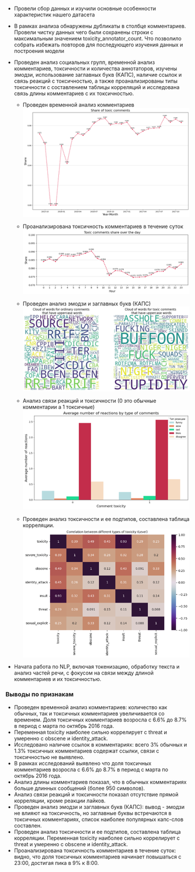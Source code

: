 - Провели сбор данных и изучили основные особенности характеристик нашего датасета

- В рамках анализа обнаружены дубликаты в столбце комментариев. Провели чистку данных чего были сохранены строки с максимальным значением toxicity_annotator_count. Что позволило собрать избежать повторов для последующего изучения данных и построения модели

- Проведен анализ социальных групп, временной анализ комментариев, токсичности и количества аннотаторов, изучены эмодзи, использование заглавных букв (КАПС), наличие ссылок и связь реакций с токсичностью, а также проанализированы типы токсичности с составлением таблицы корреляций и исследована связь длины комментариев с их токсичностью.
    - Проведен временной анализ комментариев
      ![comments_datetime.png](images/comments_datetime.png)
  
    - Проанализирована токсичность комментариев в течение суток
      ![comments_toxicity_in_a_day..png](images/comments_toxicity_in_a_day.png)

    - Проведен анализ эмодзи и заглавных букв (КАПС) 
      ![toxic_not_toxic_caps.png](images/toxic_not_toxic_caps.png)

    - Анализ связи реакций и токсичности (0 это обычные комментарии а 1 токсичные)
      ![reactions.png](images/reactions.png)

    - Проведен анализ токсичности и ее подтипов, составлена таблица корреляции. 
      ![corellation_table.png](images/corellation_table.png)

- Начата работа по NLP, включая токенизацию, обработку текста и анализ частей речи, с фокусом на связи между длиной комментариев и их токсичностью.

### Выводы по признакам
- Проведен временной анализ комментариев: количество как обычных, так и токсичных комментариев увеличивается со временем. Доля токсичных комментариев возросла с 6.6% до 8.7% в период с марта по октябрь 2016 года.
- Переменная toxicity наиболее сильно коррелирует с threat и умеренно с obscene и identity_attack.
- Исследовано наличие ссылок в комментариях: всего 3% обычных и 1.3% токсичных комментариев содержат ссылки, связи с токсичностью не выявлено.
- В рамках исследований выявлено что доля токсичных комментариев возросла с 6.6% до 8.7% в период с марта по октябрь 2016 года.
- Анализ длины комментариев показал, что в обычных комментариях больше длинных сообщений (более 950 символов).
- Анализ связи реакций и токсичности показал отсутствие прямой корреляции, кроме реакции лайков.
- Проведен анализ эмодзи и заглавных букв (КАПС): вывод - эмодзи не влияют на токсичность, но заглавные буквы встречаются в токсичных комментариях, список наиболее популярных капс-слов составлен.
- Проведен анализ токсичности и ее подтипов, составлена таблица корреляции. Переменная toxicity наиболее сильно коррелирует с threat и умеренно с obscene и identity_attack.
- Проанализирована токсичность комментариев в течение суток: видно, что доля токсичных комментариев начинает повышаться с 23:00, достигая пика в 9% к 8:00.
